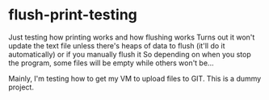 # flush-print-testing

Just testing how printing works and how flushing works
Turns out it won't update the text file unless there's heaps of data to flush (it'll do it automatically) or if you manually flush it
So depending on when you stop the program, some files will be empty while others won't be...

Mainly, I'm testing how to get my VM to upload files to GIT. This is a dummy project.
